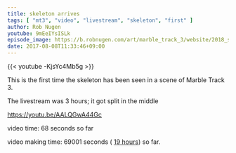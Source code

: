 ```yaml
---
title: skeleton arrives
tags: [ "mt3", "video", "livestream", "skeleton", "first" ]
author: Rob Nugen
youtube: 9mEeIYsISLk
episode_image: https://b.robnugen.com/art/marble_track_3/website/2018_sep_02_mt3_placeholder.png
date: 2017-08-08T11:33:46+09:00
---
```


{{< youtube -KjsYc4Mb5g >}}

This is the first time the skeleton has been seen in a scene of Marble
Track 3.

The livestream was 3 hours; it got split in the middle

https://youtu.be/AALQGwA44Gc

video time: 68 seconds so far

video making time: 69001 seconds (
[19 hours](
http://www.grun1.com/utils/timeCalc.html?t1=34:03&t2=57:27&t3=60:14&t4=71:50&t5=31:08&t6=78:05&t7=33:27&t8=62:46&t9=40:12&t10=94:51&t11=22:02&t12=2:41:39&t13=17:00&t14=28:17&t15=1:17:51&t16=1:31:40&t17=1:04:46&t18=2:02:43&mode=0&fs3=1&ft2=1&f3t1=1&f4t0=1&d=:&o1=1&fps=
)) so far.
